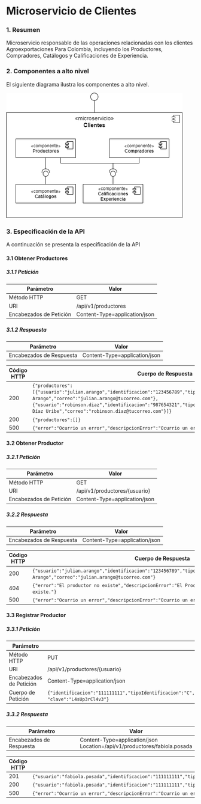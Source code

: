 # Microservicio de Clientes

### 1. Resumen
Microservicio responsable de las operaciones relacionadas con los clientes Agroexportaciones Para Colombia, incluyendo los Productores, Compradores, Catálogos y Calificaciones de Experiencia.

### 2. Componentes a alto nivel

El siguiente diagrama ilustra los componentes a alto nivel.

![MICRO_CLIENTES_COMPONENTES](./docs/MICRO_CLIENTES_COMPONENTES.png)

### 3. Especificación de la API

A continuación se presenta la especificación de la API

#### 3.1 Obtener Productores

##### 3.1.1 Petición
|Parámetro|Valor|
|---|---|
|Método HTTP|GET|
|URI|/api/v1/productores|
|Encabezados de Petición|Content-Type=application/json|

##### 3.1.2  Respuesta

|Parámetro|Valor|
|---|---|
|Encabezados de Respuesta|Content-Type=application/json|

|Código HTTP|Cuerpo de Respuesta|
|---|---|
|200|```{"productores":[{"usuario":"julian.arango","identificacion":"123456789","tipoIdentificacion":"C","nombre":"Julián Arango","correo":"julian.arango@tucorreo.com"},{"usuario":"robinson.diaz","identificacion":"987654321","tipoIdentificacion":"C","nombre":"Robinson Díaz Uribe","correo":"robinson.diaz@tucorreo.com"}]}```|
|200|```{"productores":[]}```|
|500|```{"error":"Ocurrio un error","descripcionError":"Ocurrio un error de tipo ABC por la razon D"}```|

#### 3.2 Obtener Productor

##### 3.2.1 Petición
|Parámetro|Valor|
|---|---|
|Método HTTP|GET|
|URI|/api/v1/productores/{usuario}|
|Encabezados de Petición|Content-Type=application/json|

##### 3.2.2 Respuesta
|Parámetro|Valor|
|---|---|
|Encabezados de Respuesta|Content-Type=application/json|

|Código HTTP|Cuerpo de Respuesta|
|---|---|
|200|```{"usuario":"julian.arango","identificacion":"123456789","tipoIdentificacion":"C","nombre":"Julián Arango","correo":"julian.arango@tucorreo.com"}```|
|404|```{"error":"El productor no existe","descripcionError":"El Productor con usuario [julian] no existe."}```|
|500|```{"error":"Ocurrio un error","descripcionError":"Ocurrio un error de tipo ABC por la razon D"}```|

#### 3.3 Registrar Productor

##### 3.3.1 Petición
|Parámetro|Valor|
|---|---|
|Método HTTP|PUT|
|URI|/api/v1/productores/{usuario}|
|Encabezados de Petición|Content-Type=application/json|
|Cuerpo de Petición|```{"identificacion":"111111111","tipoIdentificacion":"C","primerNombre":"Fabiola","segundoNombre":"","primerApellido":"Posada","segundoApellido":"Pinedo","correo":"fabiola.posada@tucorreo.com", "clave":"L4sUp3rCl4v3"}```|

##### 3.3.2 Respuesta
|Parámetro|Valor|
|---|---|
|Encabezados de Respuesta|Content-Type=application/json </br> Location=/api/v1/productores/fabiola.posada|

|Código HTTP|Cuerpo de Respuesta|
|---|---|
|201|```{"usuario":"fabiola.posada","identificacion":"111111111","tipoIdentificacion":"C","primerNombre":"Fabiola","segundoNombre":"","primerApellido":"Posada","segundoApellido":"Pinedo","correo":"fabiola.posada@tucorreo.com"}```|
|200|```{"usuario":"fabiola.posada","identificacion":"111111111","tipoIdentificacion":"C","primerNombre":"Fabiola","segundoNombre":"Emilia","primerApellido":"Posada","segundoApellido":"Pinedo","correo":"fabiola.posada@tucorreo.com"}```|
|500|```{"error":"Ocurrio un error","descripcionError":"Ocurrio un error de tipo ABC por la razon D"}```|
